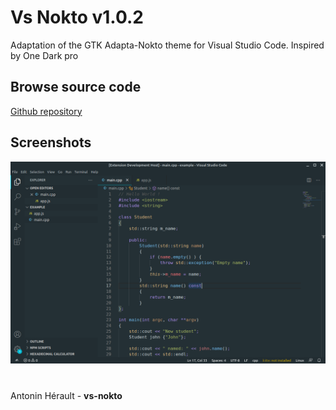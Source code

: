 # Vs Nokto **v1.0.2**
Adaptation of the GTK Adapta-Nokto theme for Visual Studio Code. Inspired by One Dark pro

## Browse source code
[Github repository](https://github.com/antoninhrlt/vs-nokto)

## Screenshots
![Screenshot](https://github.com/antoninhrlt/vs-nokto/blob/main/screenshots/screenshot.png)

#
Antonin Hérault - **vs-nokto**